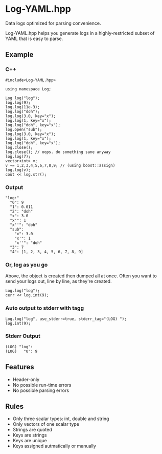 
Log-YAML.hpp
===============

Data logs optimized for parsing convenience.

Log-YAML.hpp helps you generate logs in a highly-restricted subset of YAML that
is easy to parse.

Example
---------

### C++

    #include<Log-YAML.hpp>
    
    using namespace Log;
    
    Log log("log");
    log.log(9);
    log.log(11e-3);
    log.log("doh");
    log.log(3.0, key="x");
    log.log(1, key="x");
    log.log("doh", key="x");
    log.open("sub");
    log.log(3.0, key="x");
    log.log(1, key="x");
    log.log("doh", key="x");
    log.close();
    log.close(); // oops. do something sane anyway
    log.log(7);
    vector<int> v; 
    v += 1,2,3,4,5,6,7,8,9; // (using boost::assign)
    log.log(v);
    cout << log.str();

### Output

    "log:"
      "0": 9
      "1": 0.011
      "2": "doh"
      "x": 3.0
      "x'": 1
      "x''": "doh"
      "sub":
        "x": 3.0
        "x'": 1
        "x''": "doh"
      "3": 7
      "4": [1, 2, 3, 4, 5, 6, 7, 8, 9] 


### Or, log as you go

Above, the object is created then dumped all at once. Often you want to send
your logs out, line by line, as they're created.

    Log.log("log");
    cerr << log.int(9);

### Auto output to stderr with tagg

    Log.log("log", use_stderr=true, stderr_tag="(LOG) ");
    log.int(9);

### Stderr Output

    (LOG) "log":
    (LOG)   "0": 9
    
Features
----------

* Header-only
* No possible run-time errors
* No possible parsing errors

Rules
------

* Only three scalar types: int, double and string
* Only vectors of one scalar type
* Strings are quoted
* Keys are strings
* Keys are unique
* Keys assigned autmatically or manually
